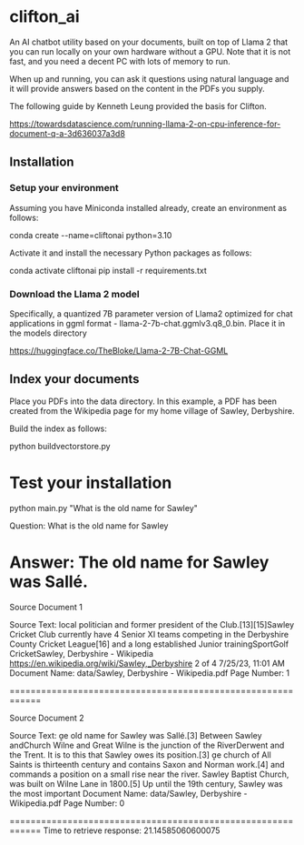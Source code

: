 # clifton_ai
An AI chatbot utility based on your documents, built on top of Llama 2 that you can run locally on your own hardware without a GPU. Note that it is not fast, and you need a decent PC with lots of memory to run.

When up and running, you can ask it questions using natural language and it will provide answers based on the content in the PDFs you supply.

The following guide by Kenneth Leung provided the basis for Clifton.

https://towardsdatascience.com/running-llama-2-on-cpu-inference-for-document-q-a-3d636037a3d8

## Installation

### Setup your environment

Assuming you have Miniconda installed already, create an environment as follows:

conda create --name=cliftonai python=3.10

Activate it and install the necessary Python packages as follows:

conda activate cliftonai
pip install -r requirements.txt

### Download the Llama 2 model

Specifically, a quantized 7B parameter version of Llama2 optimized for chat applications in ggml format - llama-2-7b-chat.ggmlv3.q8_0.bin. Place it in the models directory

https://huggingface.co/TheBloke/Llama-2-7B-Chat-GGML

## Index your documents

Place you PDFs into the data directory. In this example, a PDF has been created from the Wikipedia page for my home village of Sawley, Derbyshire.

Build the index as follows:

python buildvectorstore.py

# Test your installation

python main.py "What is the old name for Sawley"

Question: What is the old name for Sawley

Answer: The old name for Sawley was Sallé.
==================================================

Source Document 1

Source Text: local politician and former president of the Club.[13][15]Sawley Cricket Club currently have 4 Senior XI
teams competing in the Derbyshire County Cricket League[16] and a long established Junior trainingSportGolf
CricketSawley, Derbyshire - Wikipedia https://en.wikipedia.org/wiki/Sawley,_Derbyshire
2 of 4 7/25/23, 11:01 AM
Document Name: data/Sawley, Derbyshire - Wikipedia.pdf
Page Number: 1

============================================================

Source Document 2

Source Text: e old name for Sawley was Sallé.[3] Between Sawley andChurch Wilne and Great Wilne is the junction of the RiverDerwent and the Trent. It is to this that Sawley owes its
position.[3] e church of All Saints is thirteenth century
and contains Saxon and Norman work.[4] and commands a
position  on  a  small  rise  near  the  river.  Sawley  Baptist
Church, was built on Wilne Lane in 1800.[5]
Up until the 19th century, Sawley was the most important
Document Name: data/Sawley, Derbyshire - Wikipedia.pdf
Page Number: 0

============================================================
Time to retrieve response: 21.14585060600075



